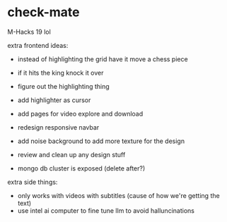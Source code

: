 # check-mate
M-Hacks 19 lol

extra frontend ideas:
- instead of highlighting the grid have it move a chess piece
- if it hits the king knock it over

- figure out the highlighting thing
- add highlighter as cursor
- add pages for video explore and download
- redesign responsive navbar
- add noise background to add more texture for the design
- review and clean up any design stuff

- mongo db cluster is exposed (delete after?)

extra side things:
- only works with videos with subtitles (cause of how we're getting the text)
- use intel ai computer to fine tune llm to avoid halluncinations